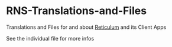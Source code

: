 # RNS-Translations-and-Files
Translations and Files for and about [Reticulum](https://reticulum.network) and its Client Apps

See the individual file for more infos
